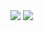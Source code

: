 <img src="https://capsule-render.vercel.app/api?type=rounded&color=C5CAE9&height=150&section=header&text=Welcome%20&fontSize=50&fontColor=FFFFFF" />
<img src="https://capsule-render.vercel.app/api?type=venom&color=BA8FBF&height=300&section=header&text=hyewon's%20gitHub&fontSize=90" />
